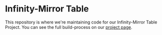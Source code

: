 # Infinity-Mirror Table

This repository is where we're maintaining code for our Infinity-Mirror Table Project.
You can see the full build-process on our [project page](https://core-electronics.com.au/projects/infinity-mirror-table).
